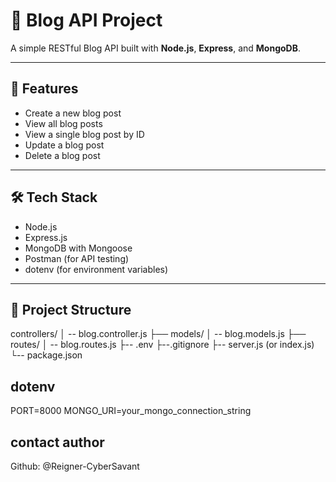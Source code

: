 

# 📝 Blog API Project

A simple RESTful Blog API built with **Node.js**, **Express**, and **MongoDB**.

---

## 🚀 Features

- Create a new blog post
- View all blog posts
- View a single blog post by ID
- Update a blog post
- Delete a blog post

---

## 🛠️ Tech Stack

- Node.js
- Express.js
- MongoDB with Mongoose
- Postman (for API testing)
- dotenv (for environment variables)

---

## 📁 Project Structure


controllers/
│ -- blog.controller.js
├── models/
│ -- blog.models.js
├── routes/
│ -- blog.routes.js
├-- .env
├--.gitignore
├-- server.js (or index.js)
└-- package.json


## dotenv 

PORT=8000
MONGO_URI=your_mongo_connection_string


## contact author

Github: @Reigner-CyberSavant